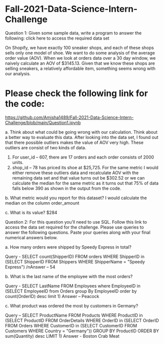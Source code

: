 # Fall-2021-Data-Science-Intern-Challenge
Question 1: Given some sample data, write a program to answer the following: click here to access the required data set

On Shopify, we have exactly 100 sneaker shops, and each of these shops sells only one model of shoe. We want to do some analysis of the average order value (AOV). When we look at orders data over a 30 day window, we naively calculate an AOV of $3145.13. Given that we know these shops are selling sneakers, a relatively affordable item, something seems wrong with our analysis. 

# Please check the following link for the code: 
https://github.com/Amisha1489/Fall-2021-Data-Science-Intern-Challenge/blob/main/Question1.ipynb

a.	Think about what could be going wrong with our calculation. Think about a better way to evaluate this data. 
After looking into the data set, I found out that there possible outliers makes the value of AOV very high. These outliers are consist of two kinds of data.
1. For user_id – 607, there are 17 orders and each order consists of 2000 units. 
2. shop_id – 78 has priced its shoe at $25,725. For the same metric I would either remove these outliers data and recalculate AOV with the remaining data set and that value turns out be $302.52 or we can calculate the median for the same metric as it turns out that 75% of data falls below 390 as shown in the output from the code.

b.	What metric would you report for this dataset?
I would calculate the median on the column order_amount

c.	What is its value?
$284

Question 2: For this question you’ll need to use SQL. Follow this link to access the data set required for the challenge. Please use queries to answer the following questions. Paste your queries along with your final numerical answers below.

a.	How many orders were shipped by Speedy Express in total?

Query - SELECT count(ShipperID) FROM orders WHERE ShipperID in (SELECT ShipperID FROM Shippers WHERE ShipperName = "Speedy Express")
/nAnswer – 54

b.	What is the last name of the employee with the most orders?

Query - SELECT LastName FROM Employees where EmployeeID in (SELECT EmployeeID from Orders group By EmployeeID order by count(OrderID) desc limit 1)
Answer – Peacock

c.	What product was ordered the most by customers in Germany?

Query – SELECT ProductName FROM Products WHERE ProductID in (SELECT ProductID FROM OrderDetails WHERE OrderID in (SELECT OrderID FROM Orders WHERE CustomerID in (SELECT CustomerID FROM Customers WHERE Country = "Germany")) GROUP BY ProductID ORDER BY sum(Quantity) desc LIMIT 1)
Answer - Boston Crab Meat


